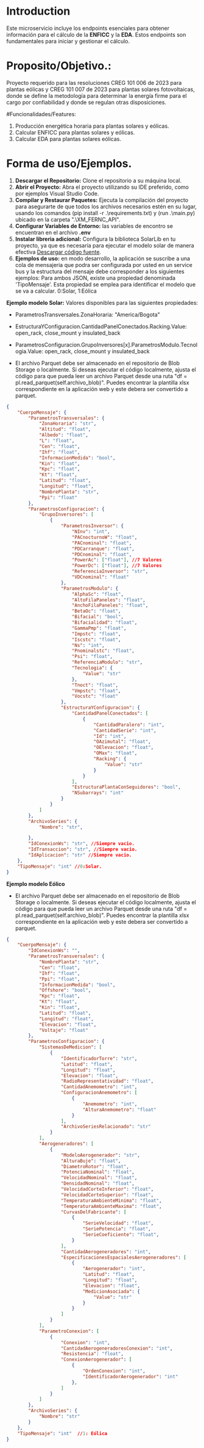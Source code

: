 # Introduction 
Este microservicio incluye los endpoints esenciales para obtener información para el cálculo de la **ENFICC** y la **EDA**. Estos endpoints son fundamentales para iniciar y gestionar el cálculo.

# Proposito/Objetivo.: 
Proyecto requerido para las resoluciones CREG 101 006 de 2023 para plantas eólicas y CREG 101 007 de 2023 para plantas solares fotovoltaicas, donde se define la metodología para determinar la energía firme para el cargo por confiabilidad y donde se regulan otras disposiciones.

#Funcionalidades/Features:
1. Producción energética horaria para plantas solares y eólicas.
2. Calcular ENFICC para plantas solares y eólicas.
3. Calcular EDA para plantas solares eólicas.

# Forma de uso/Ejemplos.
1. **Descargar el Repositorio:** Clone el repositorio a su máquina local.
2. **Abrir el Proyecto:** Abra el proyecto utilizando su IDE preferido, como por ejemplos Visual Studio Code.
3. **Compilar y Restaurar Paquetes:** Ejecuta la compilación del proyecto para asegurarte de que todos los archivos necesarios estén en su lugar, usando los comandos (pip install -r .\requirements.txt) y (run .\main.py) ubicado en la carpeta ".\XM_FERNC_API".
4. **Configurar Variables de Entorno:** las variables de encontro se encuentran en el archivo **.env**
5. **Instalar libreria adicional:** Configura la biblioteca SolarLib en tu proyecto, ya que es necesaria para ejecutar el modelo solar de manera efectiva [Descargar código fuente](https://github.com/XM-SA-ESP/CND-PlaneacionOperacion-SOLARLIB).
6. **Ejemplos de uso:** en modo desarrollo, la aplicación se suscribe a una cola de mensajeria que podra ser configurada por usted en un service bus y la estructura del mensaje debe corresponder a los siguientes ejemplos:
Para ambos JSON, existe una propiedad denominada 'TipoMensaje'. Esta propiedad se emplea para identificar el modelo que se va a calcular. 0:Solar, 1:Eólica

**Ejemplo modelo Solar:**
Valores disponibles para las siguientes propiedades:
- ParametrosTransversales.ZonaHoraria: "America/Bogota"
- EstructuraYConfiguracion.CantidadPanelConectados.Racking.Value: open_rack, close_mount y insulated_back
- ParametrosConfiguracion.GrupoInversores[x].ParametrosModulo.Tecnologia.Value: open_rack, close_mount y insulated_back

- El archivo Parquet debe ser almacenado en el repositorio de Blob Storage o localmente. Si deseas ejecutar el código localmente, ajusta el código para que pueda leer un archivo Parquet desde una ruta "df = pl.read_parquet(self.archivo_blob)". Puedes encontrar la plantilla xlsx correspondiente en la aplicación web y este debera ser convertido a parquet.
```json
{
	"CuerpoMensaje": {
		"ParametrosTransversales": {
			"ZonaHoraria": "str",
			"Altitud": "float",
			"Albedo": "float",
			"L": "float",
			"Cen": "float",
			"Ihf": "float",
			"InformacionMedida": "bool",
			"Kin": "float",
			"Kpc": "float",
			"Kt": "float",
			"Latitud": "float",
			"Longitud": "float",
			"NombrePlanta": "str",
			"Ppi": "float"
		},
		"ParametrosConfiguracion": {
			"GrupoInversores": [
				{
					"ParametrosInversor": {
						"NInv": "int",
						"PACnocturnoW": "float",
						"PACnominal": "float",
						"PDCarranque": "float",
						"PDCnominal": "float",
						"PowerAc": ["float"], //7 Valores
						"PowerDc": ["float"], //7 Valores
						"ReferenciaInversor": "str",
						"VDCnominal": "float"
					},
					"ParametrosModulo": {
						"AlphaSc": "float",
						"AltoFilaPaneles": "float",
						"AnchoFilaPaneles": "float",
						"BetaOc": "float",
						"Bifacial": "bool",
						"Bifacialidad": "float",
						"GammaPmp": "float",
						"Impstc": "float",
						"Iscstc": "float",
						"Ns": "int",
						"Pnominalstc": "float",
						"Psi": "float",
						"ReferenciaModulo": "str",
						"Tecnologia": {
							"Value": "str"
						},
						"Tnoct": "float",
						"Vmpstc": "float",
						"Vocstc": "float"
					},
					"EstructuraYConfiguracion": {
						"CantidadPanelConectados": [
							{
								"CantidadParalero": "int",
								"CantidadSerie": "int",
								"Id": "int",
								"OAzimutal": "float",
								"OElevacion": "float",
								"OMax": "float",
								"Racking": {
									"Value": "str"
								}
							}							
						],
						"EstructuraPlantaConSeguidores": "bool",
						"NSubarrays": "int"
					}
				}
			]
		},
		"ArchivoSeries": {
			"Nombre": "str",

		},
		"IdConexionWs": "str", //Siempre vacio.
		"IdTransaccion": "str", //Siempre vacio.
		"IdAplicacion": "str" //Siempre vacio.
	},
	"TipoMensaje": "int" //0:Solar.
}
```

**Ejemplo modelo Eólico**
- El archivo Parquet debe ser almacenado en el repositorio de Blob Storage o localmente. Si deseas ejecutar el código localmente, ajusta el código para que pueda leer un archivo Parquet desde una ruta "df = pl.read_parquet(self.archivo_blob)". Puedes encontrar la plantilla xlsx correspondiente en la aplicación web y este debera ser convertido a parquet.
```json
{
	"CuerpoMensaje": {
		"IdConexionWs": "",
		"ParametrosTransversales": {
			"NombrePlanta": "str",
			"Cen": "float",
			"Ihf": "float",
			"Ppi": "float",
			"InformacionMedida": "bool",
			"Offshore": "bool",
			"Kpc": "float",
			"Kt": "float",
			"Kin": "float",
			"Latitud": "float",
			"Longitud": "float",
			"Elevacion": "float",
			"Voltaje": "float"
		},
		"ParametrosConfiguracion": {
			"SistemasDeMedicion": [
				{
					"IdentificadorTorre": "str",
					"Latitud": "float",
					"Longitud": "float",
					"Elevacion": "float",
					"RadioRepresentatividad": "float",
					"CantidadAnemometro": "int",
					"ConfiguracionAnemometro": [
						{
							"Anemometro": "int",
							"AlturaAnemometro": "float"
						}
					],
					"ArchivoSeriesRelacionado": "str"
				}
			],
			"Aerogeneradores": [
				{
					"ModeloAerogenerador": "str",
					"AlturaBuje": "float",
					"DiametroRotor": "float",
					"PotenciaNominal": "float",
					"VelocidadNominal": "float",
					"DensidadNominal": "float",
					"VelocidadCorteInferior": "float",
					"VelocidadCorteSuperior": "float",
					"TemperaturaAmbienteMinima": "float",
					"TemperaturaAmbienteMaxima": "float",
					"CurvasDelFabricante": [
						{
							"SerieVelocidad": "float",
							"SeriePotencia": "float",
							"SerieCoeficiente": "float",
						}						
					],
					"CantidadAerogeneradores": "int",
					"EspecificacionesEspacialesAerogeneradores": [
						{
							"Aerogenerador": "int",
							"Latitud": "float",
							"Longitud": "float",
							"Elevacion": "float",
							"MedicionAsociada": {
								"Value": "str"
							}
						}
					]
				}
			],
			"ParametroConexion": [
				{
					"Conexion": "int",
					"CantidadAerogeneradoresConexion": "int",
					"Resistencia": "float",
					"ConexionAerogenerador": [
						{
							"OrdenConexion": "int",
							"IdentificadorAerogenerador": "int"
						},
					]
				}
			]
		},
		"ArchivoSeries": {
			"Nombre": "str"			
		}
	},
	"TipoMensaje": "int"  //1: Eólica
}
```